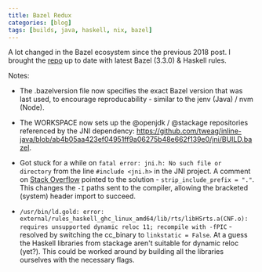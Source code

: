 ```yaml
---
title: Bazel Redux
categories: [blog]
tags: [builds, java, haskell, nix, bazel]
---
```


A lot changed in the Bazel ecosystem since the previous 2018 post. I brought the [repo](http://github.com/markdingram/java-jni-haskell) up to date with latest Bazel (3.3.0) & Haskell rules.


Notes:

- The .bazelversion file now specifies the exact Bazel version that was last used, to encourage reproducability - similar to the jenv (Java) / nvm (Node).

- The WORKSPACE now sets up the @openjdk / @stackage repositories referenced by the JNI dependency: <https://github.com/tweag/inline-java/blob/ab4b05aa423ef04951ff9a06275b48e662f139e0/jni/BUILD.bazel>.  

- Got stuck for a while on `fatal error: jni.h: No such file or directory` from the line `#include <jni.h>` in the JNI project. A comment on [Stack Overflow](https://stackoverflow.com/questions/51427219/c-bazel-how-to-include-angle-bracket-system-headers/51441444#comment110318539_51441444) pointed to the solution - `strip_include_prefix = "."`. This changes the `-I` paths sent to the compiler, allowing the bracketed (system) header import to succeed.

- `/usr/bin/ld.gold: error: external/rules_haskell_ghc_linux_amd64/lib/rts/libHSrts.a(CNF.o): requires unsupported dynamic reloc 11; recompile with -fPIC` - resolved by switching the cc_binary to `linkstatic = False`. At a guess the Haskell libraries from stackage aren't suitable for dynamic reloc (yet?). This could be worked around by building all the libraries ourselves with the necessary flags. 
